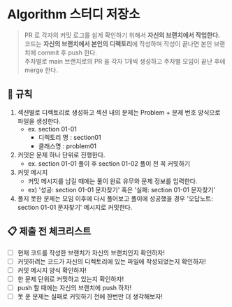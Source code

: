 # Algorithm 스터디 저장소

> PR 로 각자의 커밋 로그를 쉽게 확인하기 위해서 <b> 자신의 브랜치에서 작업한다.</b>   
코드는 <b>자신의 브랜치에서 본인의 디렉토리</b>에 작성하며 작성이 끝나면 본인 브랜치에 commit 후 push 한다.   
주차별로 main 브랜치로의 PR 을 각자 1개씩 생성하고 주차별 모임이 끝난 후에 merge 한다.

## 🛑 규칙
1. 섹션별로 디렉토리로 생성하고 섹션 내의 문제는 Problem + 문제 번호 양식으로 파일을 생성한다.
   - ex. section 01-01
     - 디렉토리 명 : section01
     - 클래스명 : problem01
2. 커밋은 문제 하나 단위로 진행한다. 
   - ex. section 01-01 풀이 후 section 01-02 풀이 전 꼭 커밋하기
3. 커밋 메시지
   - 커밋 메시지를 남길 때에는 풀이 완료 유무와 문제 정보를 입력한다.
   - ex) '성공: section 01-01 문자찾기' 혹은 '실패: section 01-01 문자찾기'   
4. 풀지 못한 문제는 모임 이후에 다시 풀어보고 풀이에 성공했을 경우 '오답노트: section 01-01 문자찾기' 메시지로 커밋한다.

## 📋 제출 전 체크리스트
- [ ] 현재 코드를 작성한 브랜치가 자신의 브랜치인지 확인하자!
- [ ] 커밋하려는 코드가 자신의 디렉토리에 있는 파일에 작성되었는지 확인하자!
- [ ] 커밋 메시지 양식 확인하자!
- [ ] 한 문제 단위로 커밋하고 있는지 확인하자!
- [ ] push 할 때에는 자신의 브랜치에 push 하자!
- [ ] 못 푼 문제는 실패로 커밋하기 전에 한번만 더 생각해보자!
